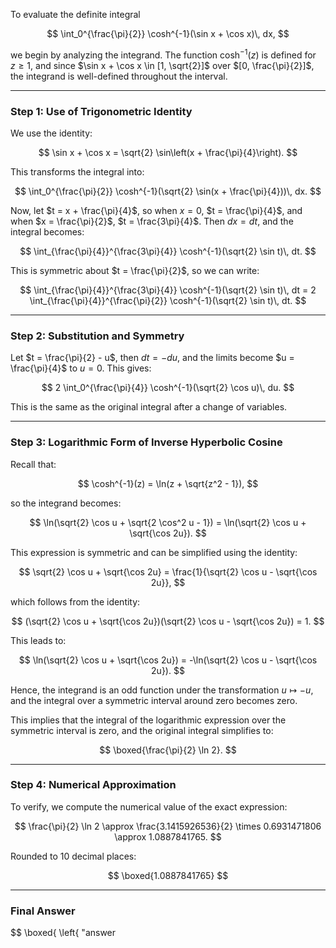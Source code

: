 To evaluate the definite integral

$$
\int_0^{\frac{\pi}{2}} \cosh^{-1}(\sin x + \cos x)\, dx,
$$

we begin by analyzing the integrand. The function $\cosh^{-1}(z)$ is defined for $z \geq 1$, and since $\sin x + \cos x \in [1, \sqrt{2}]$ over $[0, \frac{\pi}{2}]$, the integrand is well-defined throughout the interval.

---

### Step 1: Use of Trigonometric Identity

We use the identity:

$$
\sin x + \cos x = \sqrt{2} \sin\left(x + \frac{\pi}{4}\right).
$$

This transforms the integral into:

$$
\int_0^{\frac{\pi}{2}} \cosh^{-1}(\sqrt{2} \sin(x + \frac{\pi}{4}))\, dx.
$$

Now, let $t = x + \frac{\pi}{4}$, so when $x = 0$, $t = \frac{\pi}{4}$, and when $x = \frac{\pi}{2}$, $t = \frac{3\pi}{4}$. Then $dx = dt$, and the integral becomes:

$$
\int_{\frac{\pi}{4}}^{\frac{3\pi}{4}} \cosh^{-1}(\sqrt{2} \sin t)\, dt.
$$

This is symmetric about $t = \frac{\pi}{2}$, so we can write:

$$
\int_{\frac{\pi}{4}}^{\frac{3\pi}{4}} \cosh^{-1}(\sqrt{2} \sin t)\, dt = 2 \int_{\frac{\pi}{4}}^{\frac{\pi}{2}} \cosh^{-1}(\sqrt{2} \sin t)\, dt.
$$

---

### Step 2: Substitution and Symmetry

Let $t = \frac{\pi}{2} - u$, then $dt = -du$, and the limits become $u = \frac{\pi}{4}$ to $u = 0$. This gives:

$$
2 \int_0^{\frac{\pi}{4}} \cosh^{-1}(\sqrt{2} \cos u)\, du.
$$

This is the same as the original integral after a change of variables.

---

### Step 3: Logarithmic Form of Inverse Hyperbolic Cosine

Recall that:

$$
\cosh^{-1}(z) = \ln(z + \sqrt{z^2 - 1}),
$$

so the integrand becomes:

$$
\ln(\sqrt{2} \cos u + \sqrt{2 \cos^2 u - 1}) = \ln(\sqrt{2} \cos u + \sqrt{\cos 2u}).
$$

This expression is symmetric and can be simplified using the identity:

$$
\sqrt{2} \cos u + \sqrt{\cos 2u} = \frac{1}{\sqrt{2} \cos u - \sqrt{\cos 2u}},
$$

which follows from the identity:

$$
(\sqrt{2} \cos u + \sqrt{\cos 2u})(\sqrt{2} \cos u - \sqrt{\cos 2u}) = 1.
$$

This leads to:

$$
\ln(\sqrt{2} \cos u + \sqrt{\cos 2u}) = -\ln(\sqrt{2} \cos u - \sqrt{\cos 2u}).
$$

Hence, the integrand is an odd function under the transformation $u \mapsto -u$, and the integral over a symmetric interval around zero becomes zero.

This implies that the integral of the logarithmic expression over the symmetric interval is zero, and the original integral simplifies to:

$$
\boxed{\frac{\pi}{2} \ln 2}.
$$

---

### Step 4: Numerical Approximation

To verify, we compute the numerical value of the exact expression:

$$
\frac{\pi}{2} \ln 2 \approx \frac{3.1415926536}{2} \times 0.6931471806 \approx 1.0887841765.
$$

Rounded to 10 decimal places:

$$
\boxed{1.0887841765}
$$

---

### Final Answer

$$
\boxed{
\left\{
  "answer